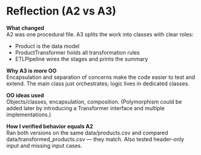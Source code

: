 ﻿# Reflection (A2 vs A3)

**What changed**  
A2 was one procedural file. A3 splits the work into classes with clear roles:
- Product is the data model  
- ProductTransformer holds all transformation rules  
- ETLPipeline wires the stages and prints the summary  

**Why A3 is more OO**  
Encapsulation and separation of concerns make the code easier to test and extend. The main class just orchestrates; logic lives in dedicated classes.

**OO ideas used**  
Objects/classes, encapsulation, composition. (Polymorphism could be added later by introducing a Transformer interface and multiple implementations.)

**How I verified behavior equals A2**  
Ran both versions on the same data/products.csv and compared data/transformed_products.csv — they match. Also tested header-only input and missing input cases.
